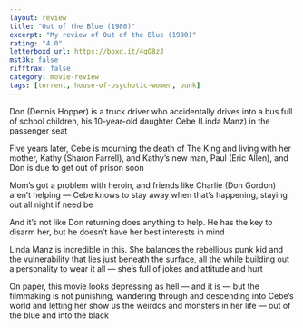 ```yaml
---
layout: review
title: "Out of the Blue (1980)"
excerpt: "My review of Out of the Blue (1980)"
rating: "4.0"
letterboxd_url: https://boxd.it/4qO8zJ
mst3k: false
rifftrax: false
category: movie-review
tags: [torrent, house-of-psychotic-women, punk]
---
```


Don (Dennis Hopper) is a truck driver who accidentally drives into a bus full of school children, his 10-year-old daughter Cebe (Linda Manz) in the passenger seat

Five years later, Cebe is mourning the death of The King and living with her mother, Kathy (Sharon Farrell), and Kathy’s new man, Paul (Eric Allen), and Don is due to get out of prison soon

Mom’s got a problem with heroin, and friends like Charlie (Don Gordon) aren’t helping — Cebe knows to stay away when that’s happening, staying out all night if need be

And it’s not like Don returning does anything to help. He has the key to disarm her, but he doesn’t have her best interests in mind

Linda Manz is incredible in this. She balances the rebellious punk kid and the vulnerability that lies just beneath the surface, all the while building out a personality to wear it all — she’s full of jokes and attitude and hurt

On paper, this movie looks depressing as hell — and it is — but the filmmaking is not punishing, wandering through and descending into Cebe’s world and letting her show us the weirdos and monsters in her life — out of the blue and into the black
